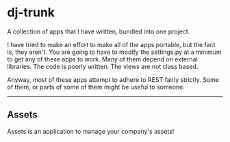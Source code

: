 dj-trunk
========

A collection of apps that I have written, bundled into one project.

I have tried to make an effort to make all of the apps portable, but the
fact is, they aren't. You are going to have to modify the settings.py at a minimum
to get any of these apps to work.
Many of them depend on external libraries.
The code is poorly written.
The views are not class based.

Anyway, most of these apps attempt to adhere to REST fairly strictly.
Some of them, or parts of some of them might be useful to someone.


***

Assets
------

Assets is an application to manage your company's assets!

